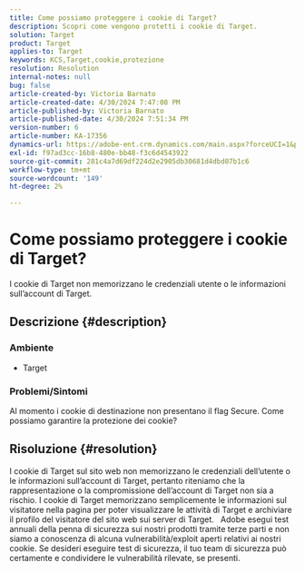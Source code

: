 ```yaml
---
title: Come possiamo proteggere i cookie di Target?
description: Scopri come vengono protetti i cookie di Target.
solution: Target
product: Target
applies-to: Target
keywords: KCS,Target,cookie,protezione
resolution: Resolution
internal-notes: null
bug: false
article-created-by: Victoria Barnato
article-created-date: 4/30/2024 7:47:08 PM
article-published-by: Victoria Barnato
article-published-date: 4/30/2024 7:51:34 PM
version-number: 6
article-number: KA-17356
dynamics-url: https://adobe-ent.crm.dynamics.com/main.aspx?forceUCI=1&pagetype=entityrecord&etn=knowledgearticle&id=978b596c-2a07-ef11-9f8a-6045bd0a08d9
exl-id: f97ad3cc-16b8-480e-bb48-f3c6d4543922
source-git-commit: 281c4a7d69df224d2e2905db30681d4dbd07b1c6
workflow-type: tm+mt
source-wordcount: '149'
ht-degree: 2%

---
```


# Come possiamo proteggere i cookie di Target?


I cookie di Target non memorizzano le credenziali utente o le informazioni sull’account di Target.

## Descrizione {#description}


### <b>Ambiente</b>

- Target




### <b>Problemi/Sintomi</b>

Al momento i cookie di destinazione non presentano il flag Secure. Come possiamo garantire la protezione dei cookie?


## Risoluzione {#resolution}


I cookie di Target sul sito web non memorizzano le credenziali dell’utente o le informazioni sull’account di Target, pertanto riteniamo che la rappresentazione o la compromissione dell’account di Target non sia a rischio. I cookie di Target memorizzano semplicemente le informazioni sul visitatore nella pagina per poter visualizzare le attività di Target e archiviare il profilo del visitatore del sito web sui server di Target.
 
Adobe esegui test annuali della penna di sicurezza sui nostri prodotti tramite terze parti e non siamo a conoscenza di alcuna vulnerabilità/exploit aperti relativi ai nostri cookie. Se desideri eseguire test di sicurezza, il tuo team di sicurezza può certamente e condividere le vulnerabilità rilevate, se presenti.
